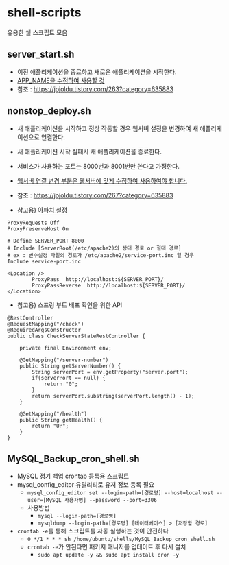 # shell-scripts

유용한 쉘 스크립트 모음

## server_start.sh

- 이전 애플리케이션을 종료하고 새로운 애플리케이션을 시작한다.
- <u>APP_NAME을 수정하여 사용할 것</u>
- 참조 : https://jojoldu.tistory.com/263?category=635883

## nonstop_deploy.sh

- 새 애플리케이션을 시작하고 정상 작동할 경우 웹서버 설정을 변경하여 새 애플리케이션으로 연결한다.
- 새 애플리케이션 시작 실패시 새 애플리케이션을 종료한다.
- 서비스가 사용하는 포트는 8000번과 8001번만 쓴다고 가정한다.
- <u>웹서버 연결 변경 부분은 웹서버에 맞게 수정하여 사용하여야 합니다.</u>
- 참조 : https://jojoldu.tistory.com/267?category=635883

- 참고용) [아파치 설정](http://www.portcz.com/manual/ko/mod/core.html#include)

```
ProxyRequests Off
ProxyPreserveHost On

# Define SERVER_PORT 8000
# Include [ServerRoot(/etc/apache2)의 상대 경로 or 절대 경로]
# ex : 변수설정 파일의 경로가 /etc/apache2/service-port.inc 일 경우
Include service-port.inc

<Location />
        ProxyPass  http://localhost:${SERVER_PORT}/
        ProxyPassReverse  http://localhost:${SERVER_PORT}/
</Location>
```

- 참고용) 스프링 부트 배포 확인을 위한 API

```
@RestController
@RequestMapping("/check")
@RequiredArgsConstructor
public class CheckServerStateRestController {

    private final Environment env;

    @GetMapping("/server-number")
    public String getServerNumber() {
        String serverPort = env.getProperty("server.port");
        if(serverPort == null) {
            return "0";
        }
        return serverPort.substring(serverPort.length() - 1);
    }

    @GetMapping("/health")
    public String getHealth() {
        return "UP";
    }
}
```

## MySQL_Backup_cron_shell.sh

- MySQL 정기 백업 crontab 등록용 스크립트
- mysql_config_editor 유틸리티로 유저 정보 등록 필요
  - `mysql_config_editor set --login-path=[경로명] --host=localhost --user=[MySQL 사용자명] --password --port=3306`
  - 사용방법
    - `mysql --login-path=[경로명]`
    - `mysqldump --login-path=[경로명] [데이터베이스] > [저장할 경로]`
- `crontab -e`를 통해 스크립트를 자동 실행하는 것이 안전하다
  - `0 */1 * * * sh /home/ubuntu/shells/MySQL_Backup_cron_shell.sh`
  - `crontab -e`가 안된다면 패키지 매니저를 업데이트 후 다시 설치
    - `sudo apt update -y && sudo apt install cron -y`

